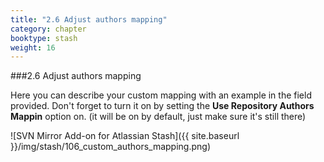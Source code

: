 ```yaml
---
title: "2.6 Adjust authors mapping"
category: chapter
booktype: stash
weight: 16
---
```

###2.6 Adjust authors mapping

Here you can describe your custom mapping with an example in the field provided.
Don't forget to turn it on by setting the **Use Repository Authors Mappin** option on.
(it will be on by default, just make sure it's still there)

![SVN Mirror Add-on for Atlassian Stash]({{ site.baseurl }}/img/stash/106_custom_authors_mapping.png)

[](#up)